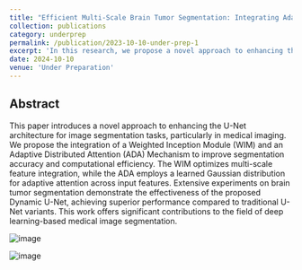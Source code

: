 ```yaml
---
title: "Efficient Multi-Scale Brain Tumor Segmentation: Integrating Adaptive Distributed Attention and Weighted Inception Module"
collection: publications
category: underprep
permalink: /publication/2023-10-10-under-prep-1
excerpt: 'In this research, we propose a novel approach to enhancing the U-Net architecture for brain tumor segmentation using BRATS dataset. By integrating Weighted Inception Module and Adaptive Distributed Attention Mechanism, our proposed Dynamic U-Net achieves superior segmentation accuracy and computational efficiency compared to traditional U-Net variants.'
date: 2024-10-10
venue: 'Under Preparation'
---
```



## Abstract

This paper introduces a novel approach to enhancing the U-Net architecture for image segmentation tasks, particularly in medical imaging. We propose the integration of a Weighted Inception Module (WIM) and an Adaptive Distributed Attention (ADA) Mechanism to improve segmentation accuracy and computational efficiency. The WIM optimizes multi-scale feature integration, while the ADA employs a learned Gaussian distribution for adaptive attention across input features. Extensive experiments on brain tumor segmentation demonstrate the effectiveness of the proposed Dynamic U-Net, achieving superior performance compared to traditional U-Net variants. This work offers significant contributions to the field of deep learning-based medical image segmentation.

![image](https://github.com/user-attachments/assets/9db1c9fa-3a3e-41eb-b6ce-591f25aa26b8)

![image](https://github.com/user-attachments/assets/2db18eb8-0c59-40da-a2df-cfcd71359f37)

